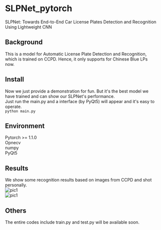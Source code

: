 # SLPNet_pytorch
SLPNet: Towards End-to-End Car License Plates Detection and Recognition Using Lightweight CNN

## Background
This is a model for Automatic License Plate Detection and Recognition, which is trained on CCPD. Hence, it only supports for Chinese Blue LPs now.

## Install
Now we just provide a demonstration for fun. But it's the best model we have trained and can show our SLPNet's performance.<br>
Just run the main.py and a interface (by PyQt5) will appear and it's easy to operate.<br>
`python main.py`

## Environment
Pytorch >= 1.1.0<br>
Opnecv<br>
numpy<br>
PyQt5<br>

## Results
We show some recognition results based on images from CCPD and shot personally.<br>
![pic1](https://github.com/JackEasson/SLPNet_pytorch/tree/master/example_pictures/example3.PNG)<br>
![pic1](https://github.com/JackEasson/SLPNet_pytorch/tree/master/example_pictures/example4.PNG)

## Others
The entire codes include train.py and test.py will be available soon.
